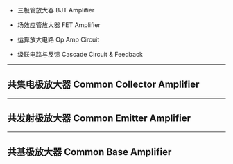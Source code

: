 
+ 三极管放大器 BJT Amplifier

+ 场效应管放大器 FET Amplifier

+ 运算放大电路 Op Amp Circuit

+ 级联电路与反馈 Cascade Circuit & Feedback


---
## 共集电极放大器 Common Collector Amplifier


---
## 共发射极放大器 Common Emitter Amplifier


---
## 共基极放大器 Common Base Amplifier